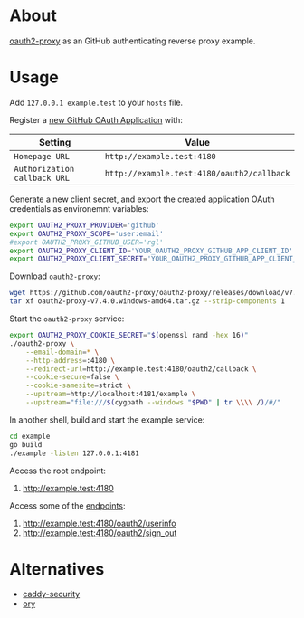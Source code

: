 # About

[oauth2-proxy](https://github.com/oauth2-proxy/oauth2-proxy) as an GitHub authenticating reverse proxy example.

# Usage

Add `127.0.0.1 example.test` to your `hosts` file.

Register a [new GitHub OAuth Application](https://oauth2-proxy.github.io/oauth2-proxy/docs/configuration/oauth_provider#github-auth-provider) with:

| Setting                      | Value                                      |
|------------------------------|--------------------------------------------|
| `Homepage URL`               | `http://example.test:4180`                 |
| `Authorization callback URL` | `http://example.test:4180/oauth2/callback` |

Generate a new client secret, and export the created application OAuth credentials as environemnt variables:

```bash
export OAUTH2_PROXY_PROVIDER='github'
export OAUTH2_PROXY_SCOPE='user:email'
#export OAUTH2_PROXY_GITHUB_USER='rgl'
export OAUTH2_PROXY_CLIENT_ID='YOUR_OAUTH2_PROXY_GITHUB_APP_CLIENT_ID'
export OAUTH2_PROXY_CLIENT_SECRET='YOUR_OAUTH2_PROXY_GITHUB_APP_CLIENT_SECRET'
```

Download `oauth2-proxy`:

```bash
wget https://github.com/oauth2-proxy/oauth2-proxy/releases/download/v7.4.0/oauth2-proxy-v7.4.0.windows-amd64.tar.gz
tar xf oauth2-proxy-v7.4.0.windows-amd64.tar.gz --strip-components 1
```

Start the `oauth2-proxy` service:

```bash
export OAUTH2_PROXY_COOKIE_SECRET="$(openssl rand -hex 16)"
./oauth2-proxy \
    --email-domain=* \
    --http-address=:4180 \
    --redirect-url=http://example.test:4180/oauth2/callback \
    --cookie-secure=false \
    --cookie-samesite=strict \
    --upstream=http://localhost:4181/example \
    --upstream="file:///$(cygpath --windows "$PWD" | tr \\\\ /)/#/"
```

In another shell, build and start the example service:

```bash
cd example
go build
./example -listen 127.0.0.1:4181
```

Access the root endpoint:

1. http://example.test:4180

Access some of the [endpoints](https://oauth2-proxy.github.io/oauth2-proxy/docs/features/endpoints):

1. http://example.test:4180/oauth2/userinfo
1. http://example.test:4180/oauth2/sign_out

# Alternatives

* [caddy-security](https://github.com/greenpau/caddy-security)
* [ory](https://github.com/ory)
